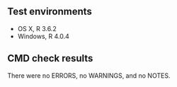 ## Test environments
* OS X, R 3.6.2
* Windows, R 4.0.4

## CMD check results
There were no ERRORS, no WARNINGS, and no NOTES.
